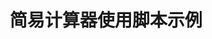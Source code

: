 ---
layout: article
title: 简易计算器使用脚本示例
description: 
  - 模板展示了如何创建并使用简易的计算器（加法和减法）。
lang: cn
weight: 50
isDraft: false
ref: Script_Calculator
category:
  - Script
  - Scripting
  - Script-Example
image: Script_Calculator_EN.png
download: Script_Calculator - CN.pbmx
overview_description:
overview_benefits:
overview_data_sources:
---